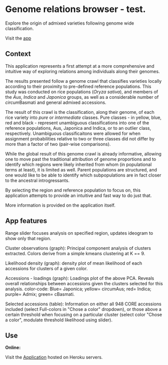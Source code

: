 # Genome relations browser - test.

Explore the origin of admixed varieties following genome wide classification.

Visit the [app](https://ideogram.herokuapp.com/)

## Context

This application represents a first attempt at a more comprehensive and intuitive way of exploring relations among
individuals along their genomes.

The results presented follow a genome crawl that classifies varieties locally according to their proximity
to pre-defined reference populations. This study was conducted on rice populations (*Oryza sativa*), and members of
the *Aus*, *Indica* and *Japonica* groups, as well as a considerable number of *circum*Basmati and general admixed accessions.

The result of this crawl is the classification, along their genome, of each rice variety into *pure* or
*intermediate* classes. Pure classes - in yellow, blue, red and black - represent unambiguous classifications
into one of the reference populations, Aus, Japonica and Indica, or to an outlier class, respectively.
Unambiguous classificaitons were allowed for when assignment probabilities relative to two or three classes
did not differ by more than a factor of two (pair-wise comparisons).

While the global result of this genome crawl is already informative, allowing one to move past the
traditional attribution of genome proportions and to identify which regions were likely inherited from whom
(in populational terms at least), it is limited as well. Parent populations are structured, and one would
like to be able to identify which subpopulations are in fact closer to the ancestral introgressants.

By selecting the region and reference population to focus on, this application attempts to provide an
intuitive and fast way to do just that.

More information is provided on the application itself.

## App features
Range slider focuses analysis on specified region, updates ideogram to show only that region.

Cluster observations (graph): Principal component analysis of clusters extracted. Colors derive from a simple kmeans clustering at K == 9.

Likelihood density (graph): density plot of mean likelihood of each accessions for clusters of a given color.

Accessions - loadings (graph): Loadings plot of the above PCA. Reveals overall relationships between accessions given the clusters selected for this analysis. color-code: Blue= Japonica; yellow= circumAus; red= Indica; purple= Admix; green= cBasmati.

Selected accessions (table): Information on either all 948 CORE accessions included (select Full-colors in "Chose a color" dropdown), or those above a certain threshold when focusing on a particular cluster (select color "Chose a color", modulate threshold likelihood using slider).

## Use
**Online:**

Visit the [Application](https://ideogram.herokuapp.com/) hosted on Heroku servers.

